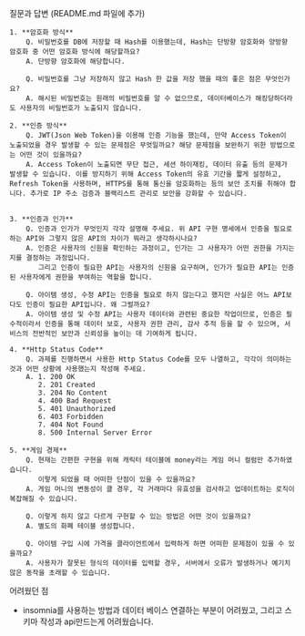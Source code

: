 질문과 답변 (README.md 파일에 추가)

    1. **암호화 방식**
        Q. 비밀번호를 DB에 저장할 때 Hash를 이용했는데, Hash는 단방향 암호화와 양방향 암호화 중 어떤 암호화 방식에 해당할까요?
        A. 단방향 암호화에 해당합니다.
        
        Q. 비밀번호를 그냥 저장하지 않고 Hash 한 값을 저장 했을 때의 좋은 점은 무엇인가요?
        A. 해시된 비밀번호는 원래의 비밀번호를 알 수 없으므로, 데이터베이스가 해킹당하더라도 사용자의 비밀번호가 노출되지 않습니다.
        
    2. **인증 방식**
        Q. JWT(Json Web Token)을 이용해 인증 기능을 했는데, 만약 Access Token이 노출되었을 경우 발생할 수 있는 문제점은 무엇일까요? 해당 문제점을 보완하기 위한 방법으로는 어떤 것이 있을까요?
        A. Access Token이 노출되면 무단 접근, 세션 하이재킹, 데이터 유출 등의 문제가 발생할 수 있습니다. 이를 방지하기 위해 Access Token의 유효 기간을 짧게 설정하고, Refresh Token을 사용하며, HTTPS를 통해 통신을 암호화하는 등의 보안 조치를 취해야 합니다. 추가로 IP 주소 검증과 블랙리스트 관리로 보안을 강화할 수 있습니다.

        
    3. **인증과 인가**
        Q. 인증과 인가가 무엇인지 각각 설명해 주세요. 위 API 구현 명세에서 인증을 필요로 하는 API와 그렇지 않은 API의 차이가 뭐라고 생각하시나요?
        A. 인증은 사용자의 신원을 확인하는 과정이고, 인가는 그 사용자가 어떤 권한을 가지는 지를 결정하는 과정입니다. 
           그리고 인증이 필요한 API는 사용자의 신원을 요구하며, 인가가 필요한 API는 인증된 사용자에게 권한을 부여하는 역할을 합니다.

        Q. 아이템 생성, 수정 API는 인증을 필요로 하지 않는다고 했지만 사실은 어느 API보다도 인증이 필요한 API입니다. 왜 그럴까요?
        A. 아이템 생성 및 수정 API는 사용자 데이터와 관련된 중요한 작업이므로, 인증은 필수적이라서 인증을 통해 데이터 보호, 사용자 권한 관리, 감사 추적 등을 할 수 있으며, 서비스의 전반적인 보안과 신뢰성을 높이는 데 기여하게 됩니다.
        
    4. **Http Status Code**
        Q. 과제를 진행하면서 사용한 Http Status Code를 모두 나열하고, 각각이 의미하는 것과 어떤 상황에 사용했는지 작성해 주세요.
        A. 1. 200 OK
           2. 201 Created
           3. 204 No Content
           4. 400 Bad Request
           5. 401 Unauthorized
           6. 403 Forbidden
           7. 404 Not Found
           8. 500 Internal Server Error
        
    5. **게임 경제**
        Q. 현재는 간편한 구현을 위해 캐릭터 테이블에 money라는 게임 머니 컬럼만 추가하였습니다.
           이렇게 되었을 때 어떠한 단점이 있을 수 있을까요?
        A. 게임 머니의 변동성이 클 경우, 각 거래마다 유효성을 검사하고 업데이트하는 로직이 복잡해질 수 있습니다.
        
        Q. 이렇게 하지 않고 다르게 구현할 수 있는 방법은 어떤 것이 있을까요?
        A. 별도의 화폐 테이블 생성합니다.
        
        Q. 아이템 구입 시에 가격을 클라이언트에서 입력하게 하면 어떠한 문제점이 있을 수 있을까요?
        A. 사용자가 잘못된 형식의 데이터를 입력할 경우, 서버에서 오류가 발생하거나 예기치 않은 동작을 초래할 수 있습니다.
        
어려웠던 점
- insomnia를 사용하는 방법과 데이터 베이스 연결하는 부분이 어려웠고, 그리고 스키마 작성과 api만드는게 어려웠습니다.

